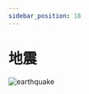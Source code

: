 ```yaml
---
sidebar_position: 18
---
```


# 地震
![earthquake](/img/sc-dialog/earthquake.svg)
<dialog>
# Did you feel the [earthquake/n.] last night?
## Yes, it was a big one.
## I was sitting on the couch watching TV, and the couch started to shake.
## What were you doing?
# I was taking a shower.
# I wrapped myself in a towel, and ran out of the bathroom.
## That must have been scary!
# For sure.
# I checked the news.
# The government said the earthquake was 4.9 on the Richter [scale/n./2], and its [epicenter/n.] was off the coast of Hualian.
## Wow, that's a big one!
## I'm glad nobody got hurt, and no buildings [collapsed:collapse/v.].
# Me, too.
## Oh my!
## Do you feel that?
# This must be an [aftershock/n.].
# Stay calm, and let's get outside.
</dialog>
